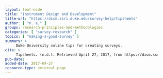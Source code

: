 ```yaml
---
layout: leaf-node
title: "Instrument Design and Development"
title-url: "https://dism.ssri.duke.edu/survey-help/tipsheets"
author: [ "n. a." ]
groups: research-principles-and-methodologies
categories: [ "survey-research" ]
topics: [ "making-a-good-survey" ]
summary: >
     Duke University online tips for creating surveys.
cite: >
     Tipsheets. (n.d.). Retrieved April 27, 2017, from https://dism.ssri.duke.edu/survey-help/tipsheets
pub-date: 
added-date: 2017-04-27
resource-type: external-page
---
```

